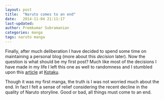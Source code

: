 ```yaml
---
layout: post
title:  "Naruto comes to an end"
date:   2014-11-04 21:11:17
last-updated:
author: Premkumar Subramanian
categories: manga
tags: naruto manga
---
```


Finally, after much deliberation I have decided to spend some time on maintaining a personal blog (more about this *decision* later). Now the question is what should be my first post? Much like most of the decisions I have made in my life I left this one as well to randomness and I stumbled upon this [article][1] at [Kotaku][2].

Though it was my first manga, the truth is I was not worried much about the end. In fact I felt a sense of relief considering the recent decline in the quality of Naruto storyline. Good or bad, all things must come to an end.

[1]: http://kotaku.com/the-naruto-manga-ends-next-month-1642809700  "Naruto Manga Ends"
[2]: http://kotaku.com  "Kotaku.com"
